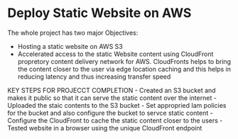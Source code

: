 # Deploy Static Website on AWS
The whole project has two major Objectives: 
* Hosting a static website on AWS S3 
* Accelerated access to the static Website content using CloudFront propretory content delivery network for AWS. CloudFronts helps to bring the content closer to the user via edge location caching and this helps  in reducing latency and thus increasing transfer speed 

KEY STEPS FOR PROJECCT COMPLETION - Created an S3 bucket and makes it public so that it can serve the static content over the internet - Uploaded the staic contents to the S3 bucket - Set appropried Iam policies for the bucket and also configure the bucket to servce static content - Configure the CloudFront to cache the static content closer to the users - Tested website in a browser using the unique CloudFront endpoint
